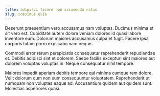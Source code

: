 ```yaml
---
title: adipisci facere non assumenda natus
slug: possimus quia
---
```


Deserunt praesentium vero accusamus nam voluptas. Ducimus minima et sit vero est. Cupiditate autem dolore veniam dolores id quasi labore inventore eum. Dolorum maiores accusamus culpa et fugit. Facere ipsa corporis totam porro explicabo nam neque.

Commodi error rerum perspiciatis consequatur reprehenderit repudiandae et. Debitis adipisci sint et dolorem. Saepe facilis excepturi sint maiores aut dolorem voluptas voluptas in. Neque consequatur nihil tempore.

Maiores impedit aperiam debitis tempore qui minima cumque rem dolore. Velit dolorum cum non eum consequuntur voluptatem. Reprehenderit ut numquam non voluptas eaque ad. Accusantium quidem aut quidem sunt. Molestias asperiores quasi.
